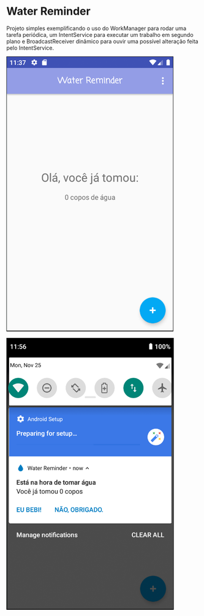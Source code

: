 # Water Reminder

Projeto simples exemplificando o uso do WorkManager para rodar uma tarefa periódica, um IntentService para executar um trabalho em segundo plano e BroadcastReceiver dinâmico para ouvir uma possível alteração feita pelo IntentService. 

![Tela inicial da aplicação](https://raw.githubusercontent.com/gustavobarbosab/water-reminder/master/water-reminder.png)


![Notificação](https://raw.githubusercontent.com/gustavobarbosab/water-reminder/master/water-reminder-notification.png)
